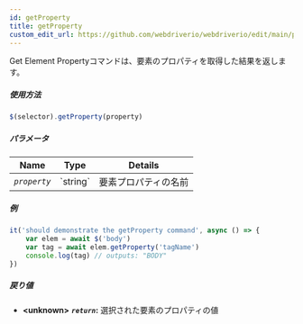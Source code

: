 ```yaml
---
id: getProperty
title: getProperty
custom_edit_url: https://github.com/webdriverio/webdriverio/edit/main/packages/webdriverio/src/commands/element/getProperty.ts
---
```


Get Element Propertyコマンドは、要素のプロパティを取得した結果を返します。

##### 使用方法

```js
$(selector).getProperty(property)
```

##### パラメータ

<table>
  <thead>
    <tr>
      <th>Name</th><th>Type</th><th>Details</th>
    </tr>
  </thead>
  <tbody>
    <tr>
      <td><code><var>property</var></code></td>
      <td>`string`</td>
      <td>要素プロパティの名前</td>
    </tr>
  </tbody>
</table>

##### 例

```js title="getProperty.js"
it('should demonstrate the getProperty command', async () => {
    var elem = await $('body')
    var tag = await elem.getProperty('tagName')
    console.log(tag) // outputs: "BODY"
})
```

##### 戻り値

- **&lt;unknown&gt;**
            **<code><var>return</var></code>:** 選択された要素のプロパティの値